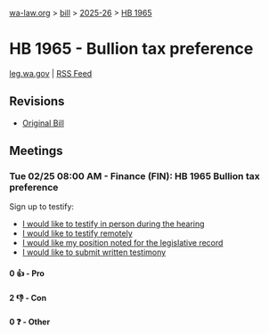 [wa-law.org](/) > [bill](/bill/) > [2025-26](/bill/2025-26/) > [HB 1965](/bill/2025-26/hb/1965/)

# HB 1965 - Bullion tax preference
[leg.wa.gov](https://app.leg.wa.gov/billsummary?BillNumber=1965&Year=2025&Initiative=false) | [RSS Feed](./rss.xml)

## Revisions
* [Original Bill](1/)

## Meetings
### Tue 02/25 08:00 AM - Finance (FIN): HB 1965 Bullion tax preference
Sign up to testify:
* [I would like to testify in person during the hearing](https://app.leg.wa.gov/csi/Testifier/Add?chamber=House&mId=32893&aId=164679&caId=26077&tId=1)
* [I would like to testify remotely](https://app.leg.wa.gov/csi/Testifier/Add?chamber=House&mId=32893&aId=164679&caId=26077&tId=2)
* [I would like my position noted for the legislative record](https://app.leg.wa.gov/csi/Testifier/Add?chamber=House&mId=32893&aId=164679&caId=26077&tId=3)
* [I would like to submit written testimony](https://app.leg.wa.gov/csi/Testifier/Add?chamber=House&mId=32893&aId=164679&caId=26077&tId=4)

#### 0 👍 - Pro

#### 2 👎 - Con

#### 0 ❓ - Other
